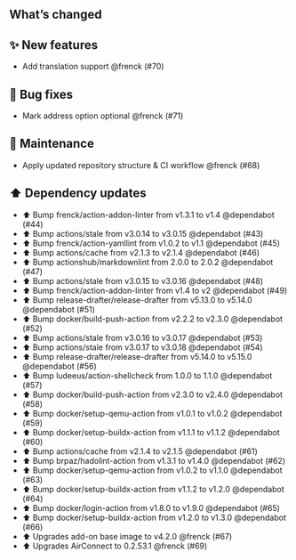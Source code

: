 ## What’s changed

## ✨ New features

- Add translation support @frenck (#70)

## 🐛 Bug fixes

- Mark address option optional @frenck (#71)

## 🧰 Maintenance

- Apply updated repository structure & CI workflow @frenck (#68)

## ⬆️ Dependency updates

- ⬆️ Bump frenck/action-addon-linter from v1.3.1 to v1.4 @dependabot (#44)
- ⬆️ Bump actions/stale from v3.0.14 to v3.0.15 @dependabot (#43)
- ⬆️ Bump frenck/action-yamllint from v1.0.2 to v1.1 @dependabot (#45)
- ⬆️ Bump actions/cache from v2.1.3 to v2.1.4 @dependabot (#46)
- ⬆️ Bump actionshub/markdownlint from 2.0.0 to 2.0.2 @dependabot (#47)
- ⬆️ Bump actions/stale from v3.0.15 to v3.0.16 @dependabot (#48)
- ⬆️ Bump frenck/action-addon-linter from v1.4 to v2 @dependabot (#49)
- ⬆️ Bump release-drafter/release-drafter from v5.13.0 to v5.14.0 @dependabot (#51)
- ⬆️ Bump docker/build-push-action from v2.2.2 to v2.3.0 @dependabot (#52)
- ⬆️ Bump actions/stale from v3.0.16 to v3.0.17 @dependabot (#53)
- ⬆️ Bump actions/stale from v3.0.17 to v3.0.18 @dependabot (#54)
- ⬆️ Bump release-drafter/release-drafter from v5.14.0 to v5.15.0 @dependabot (#56)
- ⬆️ Bump ludeeus/action-shellcheck from 1.0.0 to 1.1.0 @dependabot (#57)
- ⬆️ Bump docker/build-push-action from v2.3.0 to v2.4.0 @dependabot (#58)
- ⬆️ Bump docker/setup-qemu-action from v1.0.1 to v1.0.2 @dependabot (#59)
- ⬆️ Bump docker/setup-buildx-action from v1.1.1 to v1.1.2 @dependabot (#60)
- ⬆️ Bump actions/cache from v2.1.4 to v2.1.5 @dependabot (#61)
- ⬆️ Bump brpaz/hadolint-action from v1.3.1 to v1.4.0 @dependabot (#62)
- ⬆️ Bump docker/setup-qemu-action from v1.0.2 to v1.1.0 @dependabot (#63)
- ⬆️ Bump docker/setup-buildx-action from v1.1.2 to v1.2.0 @dependabot (#64)
- ⬆️ Bump docker/login-action from v1.8.0 to v1.9.0 @dependabot (#65)
- ⬆️ Bump docker/setup-buildx-action from v1.2.0 to v1.3.0 @dependabot (#66)
- ⬆️  Upgrades add-on base image to v4.2.0 @frenck (#67)
- ⬆️ Upgrades AirConnect to 0.2.53.1 @frenck (#69)
